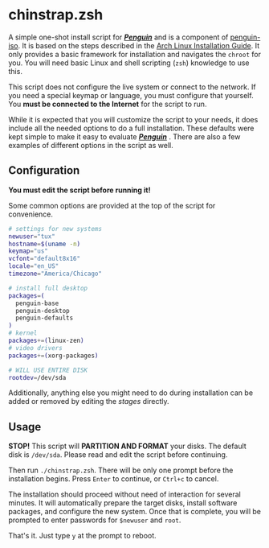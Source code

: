 ﻿# chinstrap.zsh

A simple one-shot install script for [***Penguin***](https://penguin.fyi) and is a component of [penguin-iso](https://code.linuxit.us/penguin-iso). It is based on the steps described in the [Arch Linux Installation Guide](https://wiki.archlinux.org/index.php/Installation_guide). It only provides a basic framework for installation and navigates the `chroot` for you. You will need basic Linux and shell scripting (`zsh`) knowledge to use this.

This script does not configure the live system or connect to the network. If you need a special keymap or language, you must configure that yourself. You **must be connected to the Internet** for the script to run.

While it is expected that you will customize the script to your needs, it does include all the needed options to do a full installation. These defaults were kept simple to make it easy to evaluate [***Penguin***](https://penguin.fyi) . There are also a few examples of different options in the script as well.

## Configuration
**You must edit the script before running it!**

Some common options are provided at the top of the script for convenience. 
```sh
# settings for new systems
newuser="tux"
hostname=$(uname -n)
keymap="us"
vcfont="default8x16"
locale="en_US"
timezone="America/Chicago"

# install full desktop
packages=(
  penguin-base
  penguin-desktop
  penguin-defaults
)
# kernel
packages+=(linux-zen)
# video drivers
packages+=(xorg-packages)

# WILL USE ENTIRE DISK
rootdev=/dev/sda
```
Additionally, anything else you might need to do during installation can be added or removed by editing the *stages* directly.

## Usage
**STOP!** This script will **PARTITION AND FORMAT** your disks. The default disk is `/dev/sda`. Please read and edit the script before continuing.

Then run `./chinstrap.zsh`. There will be only one prompt before the installation begins. Press `Enter` to continue, or `Ctrl+c` to cancel.

The installation should proceed without need of interaction for several minutes. It will automatically prepare the target disks, install software packages, and configure the new system. Once that is complete, you will be prompted to enter passwords for `$newuser` and `root`.

That's it. Just type `y` at the prompt to reboot.
